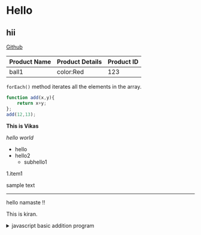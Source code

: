 # Hello
## hii

[Github](https://www.github.com)

|Product Name|Product Details|Product ID|
|----|---|----|
|ball1|color:Red|123|


`forEach()` method iterates all the elements in the array. 

```javascript
function add(x,y){
    return x+y;
};
add(12,13);
```
**This is Vikas**

_hello world_

* hello
* hello2
    * subhello1

1.item1 

sample text
***
hello namaste !!

This is kiran.

 <details><summary>javascript basic addition program</summary>

## Amazing Info
It would be great if a hyperlink could directly show this title.


```javascript
function add(x,y){
    return x+y;
};
add(12,13);
```

</details>